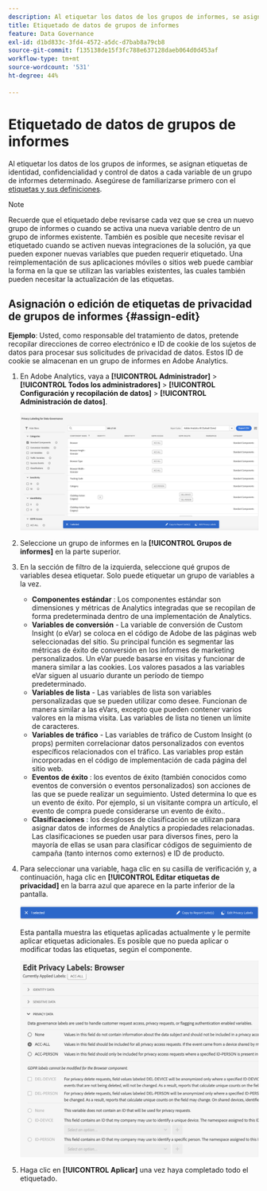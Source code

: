 ```yaml
---
description: Al etiquetar los datos de los grupos de informes, se asignan etiquetas de identidad, confidencialidad y control de datos a cada variable de un grupo de informes determinado.
title: Etiquetado de datos de grupos de informes
feature: Data Governance
exl-id: d1bd833c-3fd4-4572-a5dc-d7bab8a79cb8
source-git-commit: f135138de15f3fc788e637128daeb064d0d453af
workflow-type: tm+mt
source-wordcount: '531'
ht-degree: 44%

---
```


# Etiquetado de datos de grupos de informes

Al etiquetar los datos de los grupos de informes, se asignan etiquetas de identidad, confidencialidad y control de datos a cada variable de un grupo de informes determinado. Asegúrese de familiarizarse primero con el [etiquetas y sus definiciones](/help/admin/c-data-governance/data-labeling/gdpr-labels.md).

>[!NOTE]
>
>Recuerde que el etiquetado debe revisarse cada vez que se crea un nuevo grupo de informes o cuando se activa una nueva variable dentro de un grupo de informes existente. También es posible que necesite revisar el etiquetado cuando se activen nuevas integraciones de la solución, ya que pueden exponer nuevas variables que pueden requerir etiquetado. Una reimplementación de sus aplicaciones móviles o sitios web puede cambiar la forma en la que se utilizan las variables existentes, las cuales también pueden necesitar la actualización de las etiquetas.

## Asignación o edición de etiquetas de privacidad de grupos de informes {#assign-edit}

**Ejemplo**: Usted, como responsable del tratamiento de datos, pretende recopilar direcciones de correo electrónico e ID de cookie de los sujetos de datos para procesar sus solicitudes de privacidad de datos. Estos ID de cookie se almacenan en un grupo de informes en Adobe Analytics.

1. En Adobe Analytics, vaya a **[!UICONTROL Administrador]** > **[!UICONTROL Todos los administradores]** > **[!UICONTROL Configuración y recopilación de datos]** > **[!UICONTROL Administración de datos]**.

   ![Etiquetado de privacidad](assets/privacy_rs_settings.png)

1. Seleccione un grupo de informes en la **[!UICONTROL Grupos de informes]** en la parte superior.

1. En la sección de filtro de la izquierda, seleccione qué grupos de variables desea etiquetar. Solo puede etiquetar un grupo de variables a la vez.

   * **Componentes estándar** : Los componentes estándar son dimensiones y métricas de Analytics integradas que se recopilan de forma predeterminada dentro de una implementación de Analytics.
   * **Variables de conversión** - La variable de conversión de Custom Insight (o eVar) se coloca en el código de Adobe de las páginas web seleccionadas del sitio. Su principal función es segmentar las métricas de éxito de conversión en los informes de marketing personalizados. Un eVar puede basarse en visitas y funcionar de manera similar a las cookies. Los valores pasados a las variables eVar siguen al usuario durante un período de tiempo predeterminado.
   * **Variables de lista** - Las variables de lista son variables personalizadas que se pueden utilizar como desee. Funcionan de manera similar a las eVars, excepto que pueden contener varios valores en la misma visita. Las variables de lista no tienen un límite de caracteres.
   * **Variables de tráfico** - Las variables de tráfico de Custom Insight (o props) permiten correlacionar datos personalizados con eventos específicos relacionados con el tráfico. Las variables prop están incorporadas en el código de implementación de cada página del sitio web.
   * **Eventos de éxito** : los eventos de éxito (también conocidos como eventos de conversión o eventos personalizados) son acciones de las que se puede realizar un seguimiento. Usted determina lo que es un evento de éxito. Por ejemplo, si un visitante compra un artículo, el evento de compra puede considerarse un evento de éxito..
   * **Clasificaciones** : los desgloses de clasificación se utilizan para asignar datos de informes de Analytics a propiedades relacionadas. Las clasificaciones se pueden usar para diversos fines, pero la mayoría de ellas se usan para clasificar códigos de seguimiento de campaña (tanto internos como externos) e ID de producto.

1. Para seleccionar una variable, haga clic en su casilla de verificación y, a continuación, haga clic en **[!UICONTROL Editar etiquetas de privacidad]** en la barra azul que aparece en la parte inferior de la pantalla.

   ![Editar](assets/edit-label.png)

   Esta pantalla muestra las etiquetas aplicadas actualmente y le permite aplicar etiquetas adicionales. Es posible que no pueda aplicar o modificar todas las etiquetas, según el componente.

   ![Etiquetas aplicadas](assets/edit-labels2.png)

1. Haga clic en **[!UICONTROL Aplicar]** una vez haya completado todo el etiquetado.

